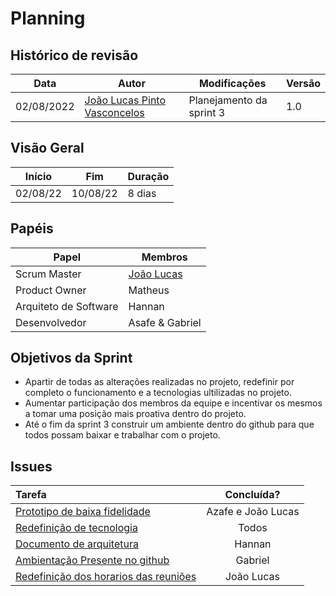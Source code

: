 # Planning

## Histórico de revisão

| Data       | Autor                                        | Modificações                      | Versão |
| ---------- | -------------------------------------------- | --------------------------------- | ------ |
| 02/08/2022 | [João Lucas Pinto Vasconcelos](https://github.com/HacKairos) | Planejamento da sprint 3 | 1.0    |

## Visão Geral

 Início | Fim | Duração
 ------ | --- | -------
 02/08/22 | 10/08/22 | 8 dias

## Papéis

Papel | Membros
----- | -------
Scrum Master | [João Lucas](https://github.com/HacKairos)
Product Owner | Matheus
Arquiteto de Software | Hannan
Desenvolvedor | Asafe & Gabriel

## Objetivos da Sprint

* Apartir de todas as alterações realizadas no projeto, redefinir por completo o funcionamento e a tecnologias ultilizadas no projeto.
* Aumentar participação dos membros da equipe e incentivar os mesmos a tomar uma posição mais proativa dentro do projeto.
* Até o fim da sprint 3 construir um ambiente dentro do github para que todos possam baixar e trabalhar com o projeto.

## Issues

| Tarefa | Concluída? |
| :------ | :--------: |
| [Prototipo de baixa fidelidade](https://github.com/fga-eps-mds/Cebraspe-Tracker/issues/12) | Azafe e João Lucas |
| [Redefinição de tecnologia](https://github.com/fga-eps-mds/Cebraspe-Tracker/issues/13) | Todos |
| [Documento de arquitetura](https://github.com/fga-eps-mds/Cebraspe-Tracker/issues/14) | Hannan |
| [Ambientação Presente no github](https://github.com/fga-eps-mds/Cebraspe-Tracker/issues/15) | Gabriel |
| [Redefinição dos horarios das reuniões](https://github.com/fga-eps-mds/Cebraspe-Tracker/issues/16) | João Lucas |
